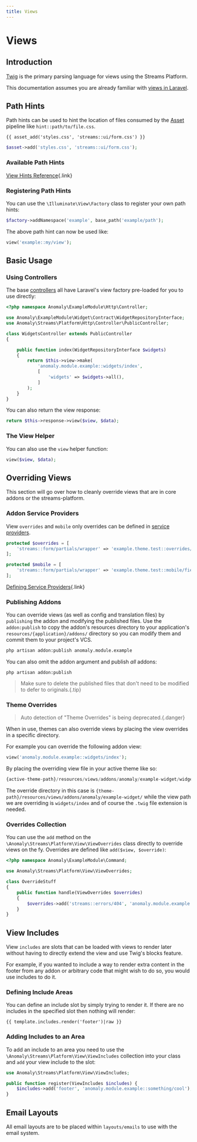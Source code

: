 ```yaml
---
title: Views
---
```


# Views

<div class="documentation__toc"></div>

## Introduction

[Twig](https://twig.symfony.com/) is the primary parsing language for views using the Streams Platform.

This documentation assumes you are already familiar with [views in Laravel](https://laravel.com/docs/views).

## Path Hints

Path hints can be used to hint the location of files consumed by the [Asset](../core-concepts/asset) pipeline like `hint::path/to/file.css`.

```twig
{{ asset_add('styles.css', 'streams::ui/form.css') }}
```

```php
$asset->add('styles.css', 'streams::ui/form.css');
```

### Available Path Hints

[View Hints Reference](../reference/hints#view-hints){.link}

### Registering Path Hints

You can use the `\Illuminate\View\Factory` class to register your own path hints:

```php
$factory->addNamespace('example', base_path('example/path');
```

The above path hint can now be used like:

```php
view('example::my/view');
```

## Basic Usage

### Using Controllers

The base [controllers](../the-basics/controllers) all have Laravel's view factory pre-loaded for you to use directly:

```php
<?php namespace Anomaly\ExampleModule\Http\Controller;

use Anomaly\ExampleModule\Widget\Contract\WidgetRepositoryInterface;
use Anomaly\Streams\Platform\Http\Controller\PublicController;

class WidgetsController extends PublicController
{

    public function index(WidgetRepositoryInterface $widgets)
    {
        return $this->view->make(
            'anomaly.module.example::widgets/index',
            [
                'widgets' => $widgets->all(),
            ]
        );
    }
}
```

You can also return the view response:

```php
return $this->response->view($view, $data);
```

### The View Helper

You can also use the `view` helper function:

```php
view($view, $data);
```

## Overriding Views

This section will go over how to cleanly override views that are in core addons or the streams-platform.

### Addon Service Providers

View `overrides` and `mobile` only overrides can be defined in [service providers](../core-concepts/service-providers).

```php
protected $overrides = [
    'streams::form/partials/wrapper' => 'example.theme.test::overrides/field_wrapper',
];

protected $mobile = [
    'streams::form/partials/wrapper' => 'example.theme.test::mobile/field_wrapper',
];
```

[Defining Service Providers](../core-concepts/service-providers#defining-service-providers){.link}

### Publishing Addons

You can override views (as well as config and translation files) by `publishing` the addon and modifying the published files. Use the `addon:publish` to copy the addon's resources directory to your application's `resources/{application}/addons/` directory so you can modify them and commit them to your project's VCS.

```bash
php artisan addon:publish anomaly.module.example
```

You can also omit the addon argument and publish _all_ addons:

    php artisan addon:publish

> Make sure to delete the published files that don't need to be modified to defer to originals.{.tip}

### Theme Overrides

> Auto detection of "Theme Overrides" is being deprecated.{.danger}

When in use, themes can also override views by placing the view overrides in a specific directory.

For example you can override the following addon view:

```php
view('anomaly.module.example::widgets/index');
```

By placing the overriding view file in your active theme like so:

```php
{active-theme-path}/resources/views/addons/anomaly/example-widget/widgets/index.twig
```

The override directory in this case is `{theme-path}/resources/views/addons/anomaly/example-widget/` while the view path we are overriding is `widgets/index` and of course the `.twig` file extension is needed.

### Overrides Collection

You can use the `add` method on the `\Anomaly\Streams\Platform\View\ViewOverrides` class directly to override views on the fy. Overrides are defined like `add($view, $override)`:

```php
<?php namespace Anomaly\ExampleModule\Command;

use Anomaly\Streams\Platform\View\ViewOverrides;

class OverrideStuff
{
    public function handle(ViewOverrides $overrides)
    {
        $overrides->add('streams::errors/404', 'anomaly.module.example::errors/404');
    }
}
```

## View Includes

View `includes` are slots that can be loaded with views to render later without having to directly extend the view and use Twig's blocks feature.

For example, if you wanted to include a way to render extra content in the footer from any addon or arbitrary code that might wish to do so, you would use includes to do it.

### Defining Include Areas

You can define an include slot by simply trying to render it. If there are no includes in the specified slot then nothing will render:

```twig
{{ template.includes.render('footer')|raw }}
```

### Adding Includes to an Area

To add an include to an area you need to use the `\Anomaly\Streams\Platform\View\ViewIncludes` collection into your class and `add` your view include to the slot:

```php
use Anomaly\Streams\Platform\View\ViewIncludes;

public function register(ViewIncludes $includes) {
    $includes->add('footer', 'anomaly.module.example::something/cool');
}
```

## Email Layouts

All email layouts are to be placed within `layouts/emails` to use with the email system.
